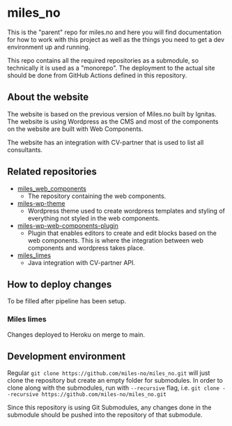 # miles_no

This is the "parent" repo for miles.no and here you will find documentation for how to work with this project as well as the things you need to get a dev environment up and running.

This repo contains all the required repositories as a submodule, so technically it is used as a "monorepo". The deployment to the actual site should be done from GitHub Actions defined in this repository.

## About the website

The website is based on the previous version of Miles.no built by Ignitas. The website is using Wordpress as the CMS and most of the components on the website are built with Web Components.

The website has an integration with CV-partner that is used to list all consultants.

## Related repositories

- [miles_web_components](https://github.com/miles-no/miles_web_components)
  - The repository containing the web components.
- [miles-wp-theme](https://github.com/miles-no/miles-wp-theme)
  - Wordpress theme used to create wordpress templates and styling of everything not styled in the web components.
- [miles-wp-web-components-plugin](https://github.com/miles-no/miles-wp-web-components-plugin)
  - Plugin that enables editors to create and edit blocks based on the web components. This is where the integration between web components and wordpress takes place.
- [miles_limes](https://github.com/miles-no/miles_limes)
  - Java integration with CV-partner API.

## How to deploy changes

To be filled after pipeline has been setup.

### Miles limes

Changes deployed to Heroku on merge to main.

## Development environment

Regular `git clone https://github.com/miles-no/miles_no.git` will just clone the repository but create an empty folder for submodules.
In order to clone along with the submodules, run with `--recursive` flag, i.e. `git clone --recursive https://github.com/miles-no/miles_no.git`

Since this repository is using Git Submodules, any changes done in the submodule should be pushed into the repository of that submodule.
